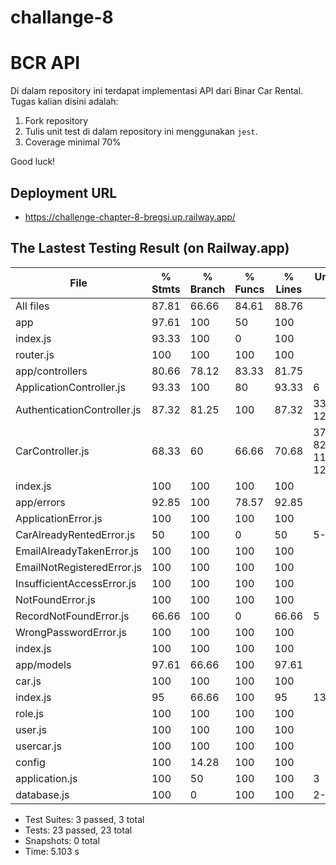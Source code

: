 # challange-8
# BCR API

Di dalam repository ini terdapat implementasi API dari Binar Car Rental.
Tugas kalian disini adalah:
1. Fork repository
2. Tulis unit test di dalam repository ini menggunakan `jest`.
3. Coverage minimal 70%

Good luck!

## Deployment URL
- https://challenge-chapter-8-bregsi.up.railway.app/

## The Lastest Testing Result (on Railway.app)
File                          | % Stmts | % Branch | % Funcs | % Lines | Uncovered Line #s
------------------------------|---------|----------|---------|---------|--------------------------------
All files                     |   87.81 |    66.66 |   84.61 |   88.76 |
 app                          |   97.61 |      100 |      50 |     100 |
  index.js                    |   93.33 |      100 |       0 |     100 |
  router.js                   |     100 |      100 |     100 |     100 |
 app/controllers              |   80.66 |    78.12 |   83.33 |   81.75 |
  ApplicationController.js    |   93.33 |      100 |      80 |   93.33 | 6
  AuthenticationController.js |   87.32 |    81.25 |     100 |   87.32 | 33,81,115,123-125,131-133
  CarController.js            |   68.33 |       60 |   66.66 |   70.68 | 37-50,80-82,99-114,124-125,145
  index.js                    |     100 |      100 |     100 |     100 |
 app/errors                   |   92.85 |      100 |   78.57 |   92.85 |
  ApplicationError.js         |     100 |      100 |     100 |     100 |
  CarAlreadyRentedError.js    |      50 |      100 |       0 |      50 | 5-9
  EmailAlreadyTakenError.js   |     100 |      100 |     100 |     100 |
  EmailNotRegisteredError.js  |     100 |      100 |     100 |     100 |
  InsufficientAccessError.js  |     100 |      100 |     100 |     100 |
  NotFoundError.js            |     100 |      100 |     100 |     100 |
  RecordNotFoundError.js      |   66.66 |      100 |       0 |   66.66 | 5
  WrongPasswordError.js       |     100 |      100 |     100 |     100 |
  index.js                    |     100 |      100 |     100 |     100 |
 app/models                   |   97.61 |    66.66 |     100 |   97.61 |
  car.js                      |     100 |      100 |     100 |     100 |
  index.js                    |      95 |    66.66 |     100 |      95 | 13
  role.js                     |     100 |      100 |     100 |     100 |
  user.js                     |     100 |      100 |     100 |     100 |
  usercar.js                  |     100 |      100 |     100 |     100 |
 config                       |     100 |    14.28 |     100 |     100 |
  application.js              |     100 |       50 |     100 |     100 | 3
  database.js                 |     100 |        0 |     100 |     100 | 2-6

- Test Suites: 3 passed, 3 total
- Tests:       23 passed, 23 total
- Snapshots:   0 total
- Time:        5.103 s
